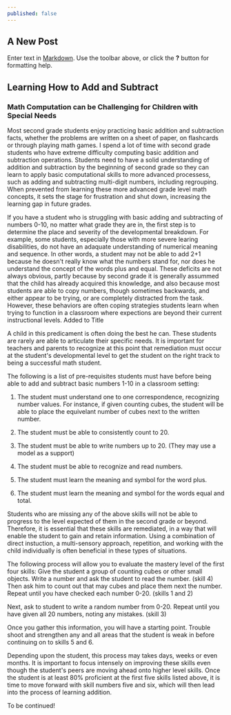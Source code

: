 ```yaml
---
published: false
---
```


## A New Post

Enter text in [Markdown](http://daringfireball.net/projects/markdown/). Use the toolbar above, or click the **?** button for formatting help.

## Learning How to Add and Subtract

### Math Computation can be Challenging for Children with Special Needs

Most second grade students enjoy practicing basic addition and subtraction facts, whether the problems are written on a sheet of paper, on flashcards or through playing math games. I spend a lot of time with second grade students who have extreme difficulty computing basic addition and subtraction operations. Students need to have a solid understanding of addition and subtraction by the beginning of second grade so they can learn to apply basic computational skills to more advanced processess, such as adding and subtracting multi-digit numbers, including regrouping.  When prevented from learning these more advanced grade level math concepts, it sets the stage for frustration and shut down, increasing the learning gap in future grades.

If you have a student who is struggling with basic adding and subtracting of numbers 0-10, no matter what grade they are in, the first step is to determine the place and severity of the developmental breakdown. For example, some students, especially those with more severe learing disabilities, do not have an adaquate understanding of numerical meaning and sequence. In other words, a student may not be able to add 2+1 because he doesn't really know what the numbers stand for, nor does he understand the concept of the words plus and equal. These deficits are not always obvious, partly because by second grade it is generally assummed that the child has already acquired this knowledge, and also because most students are able to copy numbers, though sometimes backwards, and either appear to be trying, or are completely distracted from the task.  However, these behaviors are often coping strategies students learn when trying to function in a classroom where expections are beyond their current instructional levels.  Added to Title

A child in this predicament is often doing the best he can. These students are rarely are able to articulate their specific needs.  It is important for teachers and parents to recognize at this point that remediation must occur at the student's developmental level to get the student on the right track to being a successful math student.

The following is a list of pre-requisites students must have before being able to add and subtract basic numbers 1-10 in a classroom setting:

1. The student must understand one to one correspondence, recognizing number values. For instance, if given counting cubes, the student will be able to place the equivelant number of cubes next to the written number.

2. The student must be able to consistently count to 20.

3. The student must be able to write numbers up to 20. (They may use a model as    a support)

4. The student must be able to recognize and read numbers.

5. The student must learn the meaning and symbol for the word plus.

6. The student must learn the meaning and symbol for the words equal and total.

Students who are missing any of the above skills will not be able to progress to the level expected of them in the second grade or beyond. Therefore, it is essential that these skills are remediated, in a way that will enable the student to gain and retain information.  Using a combination of direct instuction, a multi-sensory approach, repetition, and working with the child individually is often beneficial in these types of situations. 

The following process will allow you to evaluate the mastery level of the first four skills:  Give the student a group of counting cubes or other small objects. Write a number and ask the student to read the number. (skill 4) Then ask him to count out that may cubes and place them next the number. Repeat until you have checked each number 0-20. (skills 1 and 2)

Next, ask to student to write a random number from 0-20. Repeat until you have given all 20 numbers, noting any mistakes. (skill 3)

Once you gather this information, you will have a starting point. Trouble shoot and strengthen any and all areas that the student is weak in before continuing on to skills 5 and 6.     

Depending upon the student, this process may takes days, weeks or even months. It is important to focus intensely on improving these skills even though the student's peers are moving ahead onto higher level skills.  Once the student is at least 80% proficient at the first five skills listed above, it is time to move forward with skill numbers five and six, which will then lead into the process of learning addition.

To be continued!

  